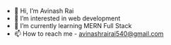 - 👋 Hi, I’m Avinash Rai
- 👀 I’m interested in web development
- 🌱 I’m currently learning MERN Full Stack
- 📫 How to reach me - avinashrairai540@gmail.com
<!---
Avinash9369/Avinash9369 is a ✨ special ✨ repository because its `README.md` (this file) appears on your GitHub profile.
You can click the Preview link to take a look at your changes.
--->
